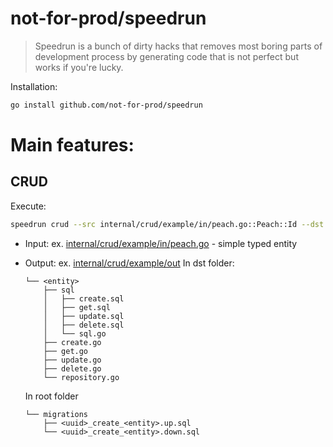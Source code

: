 # not-for-prod/speedrun

> Speedrun is a bunch of dirty hacks that removes most boring parts of development process by generating code that is not perfect but works if you're lucky.

Installation:

```bash
go install github.com/not-for-prod/speedrun
```

# Main features:

## CRUD

Execute:

```bash
speedrun crud --src internal/crud/example/in/peach.go::Peach::Id --dst internal/crud/example/out
```

- Input: ex. [internal/crud/example/in/peach.go](internal/crud/example/in/peach.go) - simple typed entity

- Output: ex. [internal/crud/example/out](internal/crud/example/out)
    In dst folder:
    ```
    └── <entity>
        ├── sql
        │   ├── create.sql
        │   ├── get.sql
        │   ├── update.sql
        │   ├── delete.sql
        │   └── sql.go
        ├── create.go
        ├── get.go
        ├── update.go
        ├── delete.go
        └── repository.go
    ```
    In root folder
    ```
    └── migrations
        ├── <uuid>_create_<entity>.up.sql
        └── <uuid>_create_<entity>.down.sql
    ```